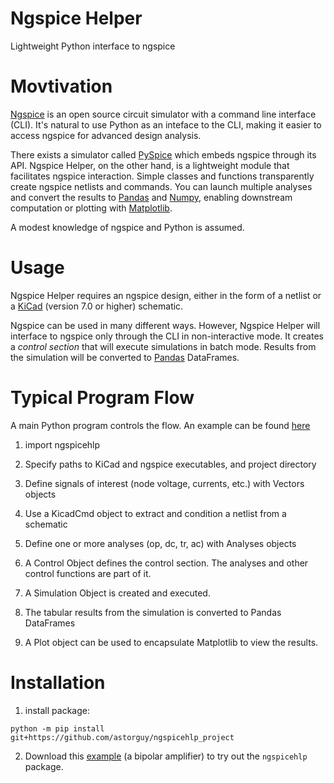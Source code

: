 # Ngspice Helper
Lightweight Python interface to ngspice

# Movtivation
[Ngspice](https://ngspice.sourceforge.io/) is an open source circuit simulator with a command line interface (CLI). It's natural to use Python as an inteface to the CLI, making it easier to access ngspice for advanced design analysis.

There exists a simulator called [PySpice](https://github.com/PySpice-org/PySpice) which embeds ngspice through its API. Ngspice Helper, on the other hand, is a lightweight module that facilitates ngspice interaction. Simple classes and functions transparently create ngspice netlists and commands. You can launch multiple analyses and convert the results to [Pandas](https://pandas.pydata.org/) and [Numpy](https://numpy.org/), enabling downstream computation or plotting with [Matplotlib](https://matplotlib.org/).

A modest knowledge of ngspice and Python is assumed.

# Usage
Ngspice Helper requires an ngspice design, either in the form of a netlist or a [KiCad](https://www.kicad.org/) (version 7.0 or higher) schematic.

Ngspice can be used in many different ways. However, Ngspice Helper will interface to ngspice only through the CLI in non-interactive mode. It creates a *control section* that will execute simulations in batch mode. Results from the simulation will be converted to [Pandas](https://pandas.pydata.org/) DataFrames.


# Typical Program Flow
A main Python program controls the flow. An example can be found [here](https://github.com/astorguy/bc546_amp)

1. import ngspicehlp

1. Specify paths to KiCad and ngspice executables, and project directory

1. Define signals of interest (node voltage, currents, etc.) with Vectors objects

1. Use a KicadCmd object to extract and condition a netlist from a schematic

1. Define one or more analyses (op, dc, tr, ac) with Analyses objects

1. A Control Object defines the control section. The analyses and other control functions are part of it.

1. A Simulation Object is created and executed.

1. The tabular results from the simulation is converted to Pandas DataFrames

1. A Plot object can be used to encapsulate Matplotlib to view the results.

# Installation

1. install package:

`python -m pip install git+https://github.com/astorguy/ngspicehlp_project`

2. Download this [example](https://github.com/astorguy/bc546_amp) (a bipolar amplifier) to try out the `ngspicehlp` package.